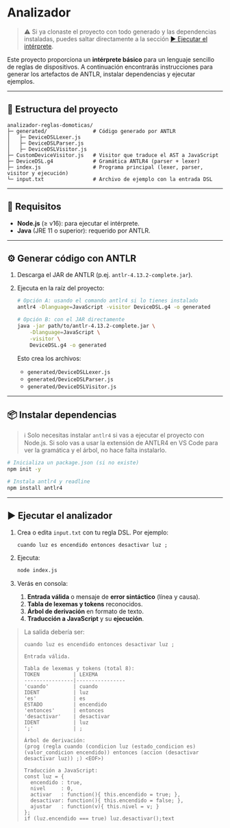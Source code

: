 # Analizador

> ⚠️ Si ya clonaste el proyecto con todo generado y las dependencias instaladas, puedes saltar directamente a la sección [▶️ Ejecutar el intérprete](#️-ejecutar-el-int%C3%A9rprete).

Este proyecto proporciona un **intérprete básico** para un lenguaje sencillo de reglas de dispositivos. A continuación encontrarás instrucciones para generar los artefactos de ANTLR, instalar dependencias y ejecutar ejemplos.

---

## 📁 Estructura del proyecto

```
analizador-reglas-domoticas/
├─ generated/               # Código generado por ANTLR
│   ├─ DeviceDSLLexer.js
│   ├─ DeviceDSLParser.js
│   ├─ DeviceDSLVisitor.js
├─ CustomDeviceVisitor.js   # Visitor que traduce el AST a JavaScript
├─ DeviceDSL.g4             # Gramática ANTLR4 (parser + lexer)
├─ index.js                 # Programa principal (lexer, parser, visitor y ejecución)
└─ input.txt                # Archivo de ejemplo con la entrada DSL
```

---

## 🚀 Requisitos

* **Node.js** (≥ v16): para ejecutar el intérprete.
* **Java** (JRE 11 o superior): requerido por ANTLR.

---

## ⚙️ Generar código con ANTLR

1. Descarga el JAR de ANTLR (p.ej. `antlr-4.13.2-complete.jar`).
2. Ejecuta en la raíz del proyecto:

   ```bash
   # Opción A: usando el comando antlr4 si lo tienes instalado
   antlr4 -Dlanguage=JavaScript -visitor DeviceDSL.g4 -o generated

   # Opción B: con el JAR directamente
   java -jar path/to/antlr-4.13.2-complete.jar \
       -Dlanguage=JavaScript \
       -visitor \
       DeviceDSL.g4 -o generated
   ```

   Esto crea los archivos:

   * `generated/DeviceDSLLexer.js`
   * `generated/DeviceDSLParser.js`
   * `generated/DeviceDSLVisitor.js`

---

## 📦 Instalar dependencias

> ℹ️ Solo necesitas instalar `antlr4` si vas a ejecutar el proyecto con Node.js. Si solo vas a usar la extensión de ANTLR4 en VS Code para ver la gramática y el árbol, no hace falta instalarlo.

```bash
# Inicializa un package.json (si no existe)
npm init -y

# Instala antlr4 y readline
npm install antlr4
```

---

## ▶️ Ejecutar el analizador

1. Crea o edita `input.txt` con tu regla DSL. Por ejemplo:

   ```text
   cuando luz es encendido entonces desactivar luz ;
   ```
2. Ejecuta:

   ```bash
   node index.js
   ```
3. Verás en consola:

   1. **Entrada válida** o mensaje de **error sintáctico** (línea y causa).
   2. **Tabla de lexemas y tokens** reconocidos.
   3. **Árbol de derivación** en formato de texto.
   4. **Traducción a JavaScript** y su **ejecución**.

> La salida debería ser:
>
> ```text
> cuando luz es encendido entonces desactivar luz ;
>
> Entrada válida.
>
> Tabla de lexemas y tokens (total 8):
> TOKEN           | LEXEMA
> ----------------|----------------
> 'cuando'        | cuando
> IDENT           | luz
> 'es'            | es
> ESTADO          | encendido
> 'entonces'      | entonces
> 'desactivar'    | desactivar
> IDENT           | luz
> ';'             | ;
>
> Árbol de derivación:
> (prog (regla cuando (condicion luz (estado_condicion es) (valor_condicion encendido)) entonces (accion (desactivar desactivar luz)) ;) <EOF>)
>
> Traducción a JavaScript:
> const luz = {
>   encendido : true,
>   nivel     : 0,
>   activar   : function(){ this.encendido = true; },
>   desactivar: function(){ this.encendido = false; },
>   ajustar   : function(v){ this.nivel = v; }
> };
> if (luz.encendido === true) luz.desactivar();text
> ```
